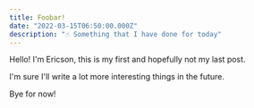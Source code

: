 ```yaml
---
title: Foobar!
date: "2022-03-15T06:50:00.000Z"
description: "☝️ Something that I have done for today"
---
```


Hello! I'm Ericson, this is my first and hopefully not my last post. 

I'm sure I'll write a lot more interesting things in the future.

Bye for now!